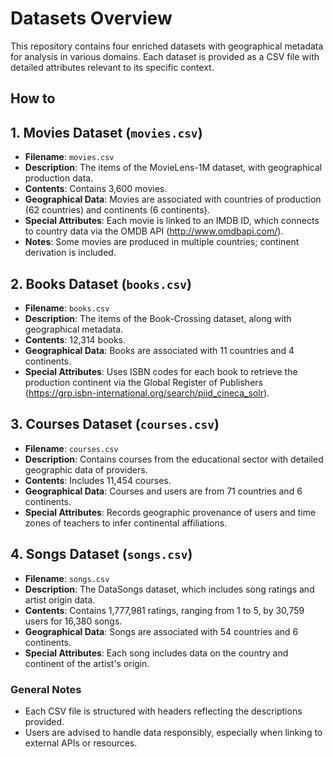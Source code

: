 # Datasets Overview

This repository contains four enriched datasets with geographical metadata for analysis in various domains. Each dataset is provided as a CSV file with detailed attributes relevant to its specific context.

## How to

## 1. Movies Dataset (`movies.csv`)
- **Filename**: `movies.csv`
- **Description**: The items of the MovieLens-1M dataset, with geographical production data.
- **Contents**: Contains 3,600 movies.
- **Geographical Data**: Movies are associated with countries of production (62 countries) and continents (6 continents).
- **Special Attributes**: Each movie is linked to an IMDB ID, which connects to country data via the OMDB API (http://www.omdbapi.com/).
- **Notes**: Some movies are produced in multiple countries; continent derivation is included.

## 2. Books Dataset (`books.csv`)
- **Filename**: `books.csv`
- **Description**: The items of the Book-Crossing dataset, along with geographical metadata.
- **Contents**: 12,314 books.
- **Geographical Data**: Books are associated with 11 countries and 4 continents.
- **Special Attributes**: Uses ISBN codes for each book to retrieve the production continent via the Global Register of Publishers (https://grp.isbn-international.org/search/piid_cineca_solr).

## 3. Courses Dataset (`courses.csv`)
- **Filename**: `courses.csv`
- **Description**: Contains courses from the educational sector with detailed geographic data of providers.
- **Contents**: Includes 11,454 courses.
- **Geographical Data**: Courses and users are from 71 countries and 6 continents.
- **Special Attributes**: Records geographic provenance of users and time zones of teachers to infer continental affiliations.

## 4. Songs Dataset (`songs.csv`)
- **Filename**: `songs.csv`
- **Description**: The DataSongs dataset, which includes song ratings and artist origin data.
- **Contents**: Contains 1,777,981 ratings, ranging from 1 to 5, by 30,759 users for 16,380 songs.
- **Geographical Data**: Songs are associated with 54 countries and 6 continents.
- **Special Attributes**: Each song includes data on the country and continent of the artist's origin.

### General Notes
- Each CSV file is structured with headers reflecting the descriptions provided.
- Users are advised to handle data responsibly, especially when linking to external APIs or resources.
